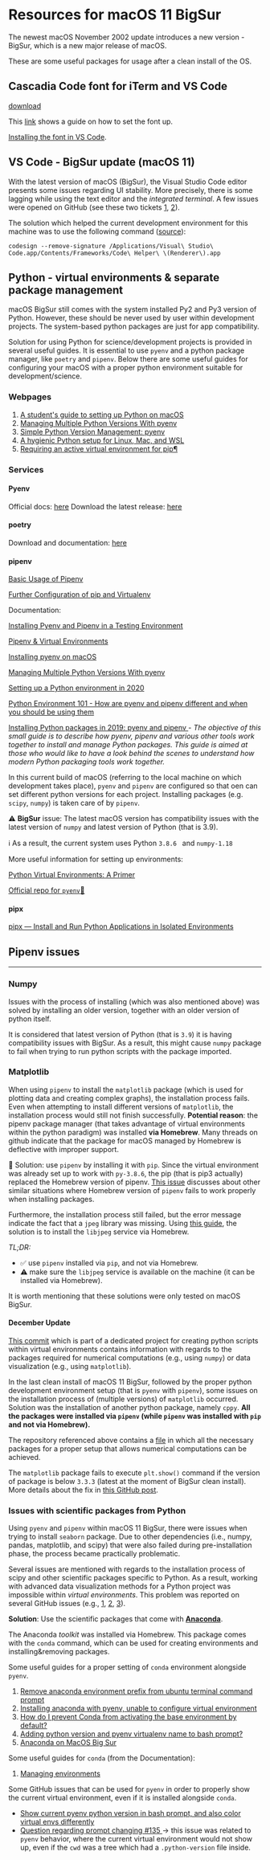 # Resources for macOS 11 BigSur

The newest macOS November 2002 update introduces a new version - BigSur, which is a new major release of macOS.

These are some useful packages for usage after a clean install of the OS.

## Cascadia Code font for iTerm and VS Code

[download](https://github.com/microsoft/cascadia-code/releases)

This [link](https://www.hack-the-planet.net/2019/09/28/cascadia-font-for-macos-terminal/) shows a guide on how to set the font up.

[Installing the font in VS Code](https://github.com/microsoft/cascadia-code/wiki/Installing-Cascadia-Code).

## VS Code - BigSur update (macOS 11)

With the latest version of macOS (BigSur), the Visual Studio Code editor presents some issues regarding UI stability. More precisely, there is some lagging while using the text editor and the *integrated terminal*. A few issues were opened on GitHub (see these two tickets [1](https://github.com/microsoft/vscode/issues/107103), [2](https://github.com/microsoft/vscode/issues/105446)).

The solution which helped the current development environment for this machine was to use the following command ([source](https://github.com/microsoft/vscode/issues/105446#issuecomment-727537602)):

```shell
codesign --remove-signature /Applications/Visual\ Studio\ Code.app/Contents/Frameworks/Code\ Helper\ \(Renderer\).app
```

## Python - virtual environments & separate package management

macOS BigSur still comes with the system installed Py2 and Py3 version of Python. However, these should be never used by user within development projects. The system-based python packages are just for app compatibility.

Solution for using Python for science/development projects is provided in several useful guides. It is essential to use `pyenv` and a python package manager, like `poetry` and `pipenv`. Below there are some useful guides for configuring your macOS with a proper python environment suitable for development/science.

### Webpages

1. [A student's guide to setting up Python on macOS
](https://sarimabbas.com/blog/python)
2. [Managing Multiple Python Versions With pyenv
](https://realpython.com/intro-to-pyenv/#why-not-use-system-python)
3. [Simple Python Version Management: pyenv
](https://github.com/pyenv/pyenv#homebrew-on-macos)
4. [A hygienic Python setup for Linux, Mac, and WSL
](https://read.acloud.guru/my-python-setup-77c57a2fc4b6)
5. [Requiring an active virtual environment for pip¶
](https://docs.python-guide.org/dev/pip-virtualenv/)

### Services

#### Pyenv

Official docs: [here](https://github.com/pyenv/pyenv)
Download the latest release: [here](https://github.com/pyenv/pyenv/releases/tag/v1.2.21)

#### poetry

Download and documentation: [here](https://python-poetry.org/docs/)

#### pipenv

[Basic Usage of Pipenv](https://pipenv.pypa.io/en/latest/basics/#)

[Further Configuration of pip and Virtualenv](https://docs.python-guide.org/dev/pip-virtualenv/)


Documentation:
 
[Installing Pyenv and Pipenv in a Testing Environment](https://medium.com/@chris_birch/installing-pyenv-and-pipenv-to-easily-manage-python-dependencies-19735ce5dfb0#:~:text=Pipenv%20combines%20Pip%20with%20virtual,of%20Python%20for%20each%20project.&text=pipenv%20install%20is%20used%20to,add%20them%20to%20the%20Pipfile.)

[Pipenv & Virtual Environments](https://pipenv.pypa.io/en/latest/install/#installing-packages-for-your-project)

[Installing pyenv on macOS](https://binx.io/blog/2019/04/12/installing-pyenv-on-macos/)


[Managing Multiple Python Versions With pyenv](https://realpython.com/intro-to-pyenv/)

[Setting up a Python environment in 2020](https://dev.to/py3course/setting-up-a-python-environment-in-2020-3e9e)

[Python Environment 101 - How are pyenv and pipenv different and when you should be using them](https://towardsdatascience.com/python-environment-101-1d68bda3094d#f3ad)

[Installing Python packages in 2019: pyenv and pipenv
](https://gioele.io/pyenv-pipenv) - *The objective of this small guide is to describe how pyenv, pipenv and various other tools work together to install and manage Python packages. This guide is aimed at those who would like to have a look behind the scenes to understand how modern Python packaging tools work together.*


In this current build of macOS (referring to the local machine on which development takes place), `pyenv` and `pipenv` are configured so that oen can set different python versions for each project. Installing packages (e.g. `scipy`, `numpy`) is taken care of by `pipenv`. 

⚠️ **BigSur** issue: The latest macOS version has compatibility issues with the latest version of `numpy` and latest version of Python (that is 3.9).

ℹ️ As a result, the current system uses Python `3.8.6 ` and `numpy-1.18`

More useful information for setting up environments:

[Python Virtual Environments: A Primer](https://realpython.com/python-virtual-environments-a-primer/)

[Official repo for `pyenv`🚀](https://github.com/pyenv/pyenv#advanced-configuration)


#### pipx

[pipx — Install and Run Python Applications in Isolated Environments](https://pipxproject.github.io/pipx/)


## Pipenv issues
___

### Numpy

Issues with the process of installing (which was also mentioned above) was solved by installing an older version, together with an older version of python itself.

It is considered that latest version of Python (that is `3.9`) it is having compatibility issues with BigSur. As a result, this might cause `numpy` package to fail when trying to run python scripts with the package imported.

### Matplotlib

When using `pipenv` to install the `matplotlib` package (which is used for plotting data and creating complex graphs), the installation process fails. Even when attempting to install different versions of `matplotlib`, the installation process would still not finish successfully. 
**Potential reason**: the pipenv package manager (that takes advantage of virtual environments within the python paradigm) was installed **via Homebrew**. Many threads on github indicate that the package for macOS managed by Homebrew is deflective with improper support.

🌟 Solution: use `pipenv` by installing it with `pip`. Since the virtual environment was already set up to work with `py-3.8.6`, the pip (that is pip3 actually) replaced the Homebrew version of pipenv. [This issue](https://github.com/pypa/pipenv/issues/1169) discusses about other similar situations where Homebrew version of `pipenv` fails to work properly when installing packages.

Furthermore, the installation process still failed, but the error message indicate the fact that a `jpeg` library was missing. Using [this guide](https://stackoverflow.com/questions/64884415/cant-install-matplotlib-on-macos-big-sur), the solution is to install the `libjpeg` service via Homebrew.

*TL;DR:*

* ✅ use `pipenv` installed via `pip`, and not via Homebrew.
* ⚠️ make sure the `libjpeg` service is available on the machine (it can be installed via Homebrew).

It is worth mentioning that these solutions were only tested on macOS BigSur.

#### December Update

[This commit](https://github.com/basavyr/python-pyenv-pipenv/commit/faf07dcbc65b82aae0e419599315b176480f9a00) which is part of a dedicated project for creating python scripts within virtual environments contains information with regards to the packages required for numerical computations (e.g., using `numpy`) or data visualization (e.g., using `matplotlib`).

In the last clean install of macOS 11 BigSur, followed by the proper python development environment setup (that is `pyenv` with `pipenv`), some issues on the installation process of (multiple versions) of `matplotlib` occurred. Solution was the installation of another python package, namely `cppy`. **All the packages were installed via `pipenv` (while `pipenv` was installed with `pip` and not via Homebrew).**

The repository referenced above contains a [file](https://github.com/basavyr/python-pyenv-pipenv/blob/main/code/collage-maker/py_pckgs_info) in which all the necessary packages for a proper setup that allows numerical computations can be achieved.

The `matplotlib` package fails to execute `plt.show()` command if the version of package is below `3.3.3` (latest at the moment of BigSur clean install). More details about the fix in [this GitHub post](https://github.com/matplotlib/matplotlib/issues/18953).

### Issues with scientific packages from Python

Using `pyenv` and `pipenv` within macOS 11 BigSur, there were issues when trying to install `seaborn` package. Due to other dependencies (i.e., numpy, pandas, matplotlib, and scipy) that were also failed during pre-installation phase, the process became practically problematic.

Several issues are mentioned with regards to the installation process of scipy and other scientific packages specific to Python. As a result, working with advanced data visualization methods for a Python project was impossible within *virtual environments*. This problem was reported on several GitHub issues (e.g., [1](https://github.com/scipy/scipy/issues/13102), [2](https://github.com/numpy/numpy/issues/17784), [3](https://github.com/pypa/pipenv/issues/4564)).

**Solution**: Use the scientific packages that come with [**Anaconda**](https://www.anaconda.com/).

The Anaconda *toolkit* was installed via Homebrew. This package comes with the `conda` command, which can be used for creating environments and installing&removing packages.

Some useful guides for a proper setting of `conda` environment alongside `pyenv`.

1. [Remove anaconda environment prefix from ubuntu terminal command prompt](https://stackoverflow.com/questions/42674401/remove-anaconda-environment-prefix-from-ubuntu-terminal-command-prompt)
2. [Installing anaconda with pyenv, unable to configure virtual environment](https://stackoverflow.com/questions/58044214/installing-anaconda-with-pyenv-unable-to-configure-virtual-environment/58045893#:~:text=Both%20pyenv%20and%20conda%20are,using%20these%20two%20tools%20together.)
3. [How do I prevent Conda from activating the base environment by default?](https://stackoverflow.com/questions/54429210/how-do-i-prevent-conda-from-activating-the-base-environment-by-default/57974390#57974390)
4. [Adding python version and pyenv virtualenv name to bash prompt?](https://stackoverflow.com/questions/49655329/adding-python-version-and-pyenv-virtualenv-name-to-bash-prompt)
5. [Anaconda on MacOS Big Sur](https://aungzanbaw.medium.com/anaconda-on-macos-big-sur-8ae860a74c7a)

Some useful guides for `conda` (from the Documentation):

1. [Managing environments](https://docs.conda.io/projects/conda/en/latest/user-guide/tasks/manage-environments.html#using-pip-in-an-environment)

Some GitHub issues that can be used for `pyenv` in order to properly show the current virtual environment, even if it is installed alongside `conda`.

* [Show current pyenv python version in bash prompt, and also color virtual envs differently
](https://gist.github.com/frnhr/dba7261bcb6970cf6121)
* [Question regarding prompt changing #135
](https://github.com/pyenv/pyenv-virtualenv/issues/135) -> this issue was related to `pyenv` behavior, where the current virtual environment would not show up, even if the `cwd` was a tree which had a `.python-version` file inside.
